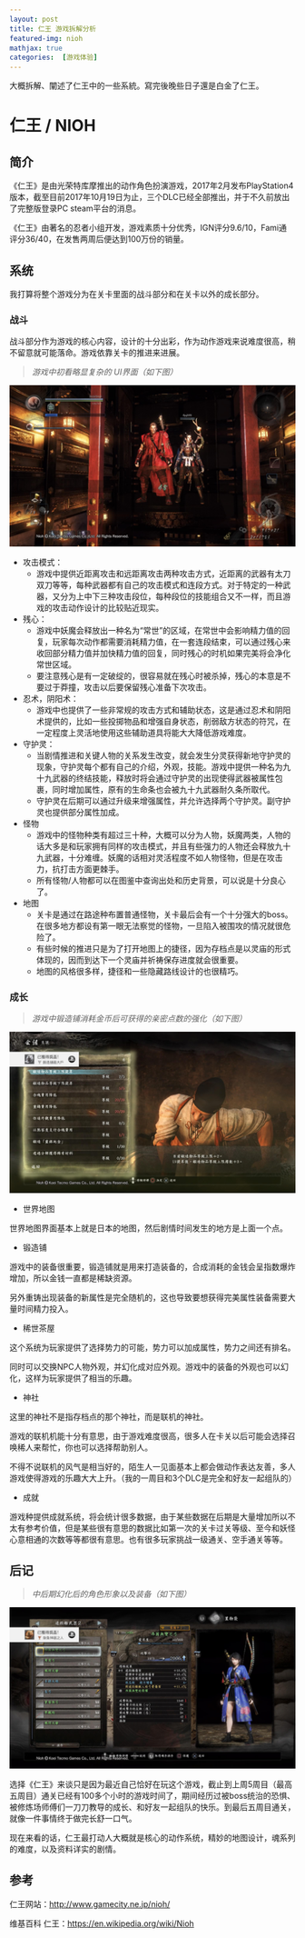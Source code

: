 ```yaml
---
layout: post
title: 仁王 游戏拆解分析 
featured-img: nioh
mathjax: true
categories:  [游戏体验]
---
```


大概拆解、闡述了仁王中的一些系統。寫完後晚些日子還是白金了仁王。

<!--more-->

# 仁王 / NIOH


## 简介

《仁王》是由光荣特库摩推出的动作角色扮演游戏，2017年2月发布PlayStation4版本，截至目前2017年10月19日为止，三个DLC已经全部推出，并于不久前放出了完整版登录PC steam平台的消息。

《仁王》由著名的忍者小组开发，游戏素质十分优秀，IGN评分9.6/10，Fami通 评分36/40，在发售两周后便达到100万份的销量。


## 系统

我打算将整个游戏分为在关卡里面的战斗部分和在关卡以外的成长部分。


### 战斗

战斗部分作为游戏的核心内容，设计的十分出彩，作为动作游戏来说难度很高，稍不留意就可能落命。游戏依靠关卡的推进来进展。

> *游戏中初看略显复杂的 UI界面（如下图）*

![](/assets/img/gameplay/nioh/ui_preview.jpg)

+ 攻击模式：
  + 游戏中提供近距离攻击和远距离攻击两种攻击方式，近距离的武器有太刀双刀等等，每种武器都有自己的攻击模式和连段方式。对于特定的一种武器，又分为上中下三种攻击段位，每种段位的技能组合又不一样，而且游戏的攻击动作设计的比较贴近现实。
+ 残心：
  + 游戏中妖魔会释放出一种名为“常世”的区域，在常世中会影响精力值的回复，玩家每次动作都需要消耗精力值，在一套连段结束，可以通过残心来收回部分精力值并加快精力值的回复，同时残心的时机如果完美将会净化常世区域。
  + 要注意残心是有一定破绽的，很容易就在残心时被杀掉，残心的本意是不要过于莽撞，攻击以后要保留残心准备下次攻击。
+ 忍术，阴阳术：
  + 游戏中也提供了一些非常规的攻击方式和辅助状态，这是通过忍术和阴阳术提供的，比如一些投掷物品和增强自身状态，削弱敌方状态的符咒，在一定程度上灵活地使用这些辅助道具将能大大降低游戏难度。
+ 守护灵：
  + 当剧情推进和关键人物的关系发生改变，就会发生分灵获得新地守护灵的现象，守护灵每个都有自己的介绍，外观，技能。游戏中提供一种名为九十九武器的终结技能，释放时将会通过守护灵的出现使得武器被属性包裹，同时增加属性，原有的生命条也会被九十九武器耐久条所取代。
  + 守护灵在后期可以通过升级来增强属性，并允许选择两个守护灵。副守护灵也提供部分属性加成。
+ 怪物
  + 游戏中的怪物种类有超过三十种，大概可以分为人物，妖魔两类，人物的话大多是和玩家拥有同样的攻击模式，并且有些强力的人物还会释放九十九武器，十分难缠。妖魔的话相对灵活程度不如人物怪物，但是在攻击力，抗打击方面更棘手。
  + 所有怪物/人物都可以在图鉴中查询出处和历史背景，可以说是十分良心了。
+ 地图
  + 关卡是通过在路途种布置普通怪物，关卡最后会有一个十分强大的boss。在很多地方都设有第一眼无法察觉的怪物，一旦陷入被围攻的情况就很危险了。
  + 有些时候的推进只是为了打开地图上的捷径，因为存档点是以灵庙的形式体现的，因而到达下一个灵庙并祈祷保存进度就会很重要。
  + 地图的风格很多样，捷径和一些隐藏路线设计的也很精巧。


### 成长


> *游戏中锻造铺消耗金币后可获得的亲密点数的强化（如下图）*

![](/assets/img/gameplay/nioh/system.jpg)


+ 世界地图

世界地图界面基本上就是日本的地图，然后剧情时间发生的地方是上面一个点。

+ 锻造铺

游戏中的装备很重要，锻造铺就是用来打造装备的，合成消耗的金钱会呈指数爆炸增加，所以金钱一直都是稀缺资源。

另外重铸出现装备的新属性是完全随机的，这也导致要想获得完美属性装备需要大量时间精力投入。

+ 稀世茶屋

这个系统为玩家提供了选择势力的可能，势力可以加成属性，势力之间还有排名。

同时可以交换NPC人物外观，并幻化成对应外观。游戏中的装备的外观也可以幻化，这样为玩家提供了相当的乐趣。

+ 神社

这里的神社不是指存档点的那个神社，而是联机的神社。

游戏的联机机能十分有意思，由于游戏难度很高，很多人在卡关以后可能会选择召唤稀人来帮忙，你也可以选择帮助别人。

不得不说联机的风气是相当好的，陌生人一见面基本上都会做动作表达友善，多人游戏使得游戏的乐趣大大上升。（我的一周目和3个DLC是完全和好友一起组队的）

+ 成就

游戏种提供成就系统，将会统计很多数据，由于某些数据在后期是大量增加所以不太有参考价值，但是某些很有意思的数据比如第一次的关卡过关等级、至今和妖怪心意相通的次数等等都很有意思。也有很多玩家挑战一级通关、空手通关等等。


## 后记

> *中后期幻化后的角色形象以及装备（如下图）*

![](/assets/img/gameplay/nioh/player_info.jpg)

选择《仁王》来谈只是因为最近自己恰好在玩这个游戏，截止到上周5周目（最高五周目）通关已经有100多个小时的游戏时间了，期间经历过被boss统治的恐惧、被修炼场师傅们一刀刀教导的成长、和好友一起组队的快乐。到最后五周目通关，就像一件事情终于做完长舒一口气。

现在来看的话，仁王最打动人大概就是核心的动作系统，精妙的地图设计，魂系列的难度，以及资料详实的剧情。


## 参考

仁王网站：<http://www.gamecity.ne.jp/nioh/>

维基百科 仁王：<https://en.wikipedia.org/wiki/Nioh>
